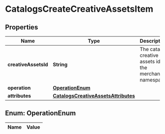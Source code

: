 

# CatalogsCreateCreativeAssetsItem

## Properties

Name | Type | Description | Notes
------------ | ------------- | ------------- | -------------
**creativeAssetsId** | **String** | The catalog creative assets id in the merchant namespace | 
**operation** | [**OperationEnum**](#OperationEnum) |  | 
**attributes** | [**CatalogsCreativeAssetsAttributes**](CatalogsCreativeAssetsAttributes.md) |  | 


## Enum: OperationEnum

Name | Value
---- | -----




